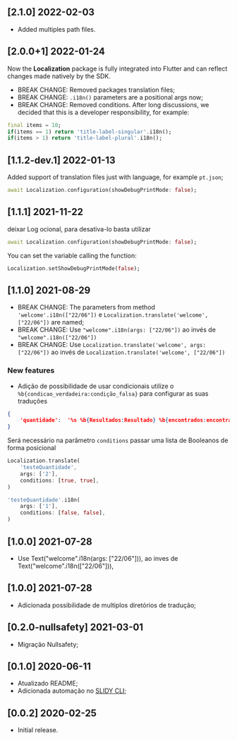 ## [2.1.0] 2022-02-03
* Added multiples path files.

## [2.0.0+1] 2022-01-24
Now the **Localization** package is fully integrated into Flutter and can reflect changes made natively by the SDK.

* BREAK CHANGE: Removed packages translation files;
* BREAK CHANGE: `.i18n()` parameters are a positional args now;
* BREAK CHANGE: Removed conditions. After long discussions, we decided that this is a developer responsibility, for example:
```dart
final items = 10;
if(items == 1) return 'title-label-singular'.i18n();
if(items > 1) return 'title-label-plural'.i18n();
```

## [1.1.2-dev.1] 2022-01-13
Added support of translation files just with language, for example `pt.json`;

```dart
await Localization.configuration(showDebugPrintMode: false);
```

## [1.1.1] 2021-11-22
deixar Log ocional, para desativa-lo basta utilizar

```dart
await Localization.configuration(showDebugPrintMode: false);
```

You can set the variable calling the function:
```dart
Localization.setShowDebugPrintMode(false);
```

## [1.1.0] 2021-08-29

* BREAK CHANGE: The parameters from method `'welcome'.i18n(["22/06"])` e `Localization.translate('welcome', ["22/06"])` are named;
* BREAK CHANGE: Use `"welcome".i18n(args: ["22/06"])` ao invés de `"welcome".i18n(["22/06"])`
* BREAK CHANGE: Use `Localization.translate('welcome', args: ["22/06"])` ao invés de `Localization.translate('welcome', ["22/06"])`
### New features
* Adição de possibilidade de usar condicionais utilize o `%b{condicao_verdadeira:condição_falsa}` para configurar as suas traduções
```json
{
	'quantidade':  '%s %b{Resultados:Resultado} %b{encontrados:encontrado}'
}
```
Será necessário na parâmetro `conditions` passar uma lista de Booleanos de forma posicional
```dart
Localization.translate(
	'testeQuantidade',
	args: ['2'],
	conditions: [true, true],
)
```

```dart
'testeQuantidade'.i18n(
	args: ['1'],
	conditions: [false, false],
)
```

## [1.0.0] 2021-07-28

* Use Text("welcome".i18n(args: ["22/06"])), ao inves de Text("welcome".i18n(["22/06"])),
## [1.0.0] 2021-07-28

* Adicionada possibilidade de multiplos diretórios de tradução;

## [0.2.0-nullsafety] 2021-03-01

* Migração Nullsafety;

## [0.1.0] 2020-06-11

* Atualizado README;
* Adicionada automação no [SLIDY CLI](https://pub.dev/packages/slidy);

## [0.0.2] 2020-02-25

* Initial release.

